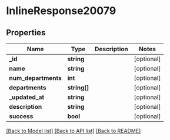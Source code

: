 # InlineResponse20079

## Properties
Name | Type | Description | Notes
------------ | ------------- | ------------- | -------------
**_id** | **string** |  | [optional] 
**name** | **string** |  | [optional] 
**num_departments** | **int** |  | [optional] 
**departments** | **string[]** |  | [optional] 
**_updated_at** | **string** |  | [optional] 
**description** | **string** |  | [optional] 
**success** | **bool** |  | [optional] 

[[Back to Model list]](../../README.md#documentation-for-models) [[Back to API list]](../../README.md#documentation-for-api-endpoints) [[Back to README]](../../README.md)

